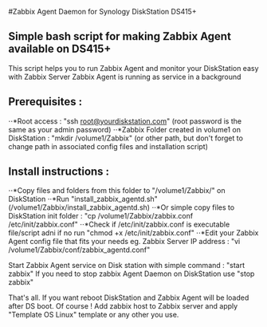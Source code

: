 #Zabbix Agent Daemon for Synology DiskStation DS415+

## Simple bash script for making Zabbix Agent available on DS415+
This script helps you to run Zabbix Agent and monitor your DiskStation easy with Zabbix Server
Zabbix Agent is running as service in a background

## Prerequisites :
⋅⋅*Root access : "ssh root@yourdiskstation.com" (root password is the same as your admin password)
⋅⋅*Zabbix Folder created in volume1 on DiskStation : "mkdir /volume1/Zabbix" (or other path, but don't forget to change path in associated config files and installation script)

## Install instructions :
⋅⋅*Copy files and folders from this folder to "/volume1/Zabbix/" on DiskStation
⋅⋅*Run "install_zabbix_agentd.sh" (/volume1/Zabbix/install_zabbix_agentd.sh)
⋅⋅*Or simple copy files to DiskStation init folder : "cp /volume1/Zabbix/zabbix.conf /etc/init/zabbix.conf"
⋅⋅*Check if /etc/init/zabbix.conf is executable file/script adni if no run "chmod +x /etc/init/zabbix.conf"
⋅⋅*Edit your Zabbix Agent config file that fits your needs eg. Zabbix Server IP address : "vi /volume1/Zabbix/conf/zabbix_agentd.conf"

Start Zabbix Agent service on Disk station with simple command : "start zabbix"
If you need to stop zabbix Agent Daemon on DiskStation use "stop zabbix"

That's all. If you want reboot DiskStation and Zabbix Agent will be loaded after DS boot.
Of course ! Add zabbix host to Zabbix server and apply "Template OS Linux" template or any other you use.